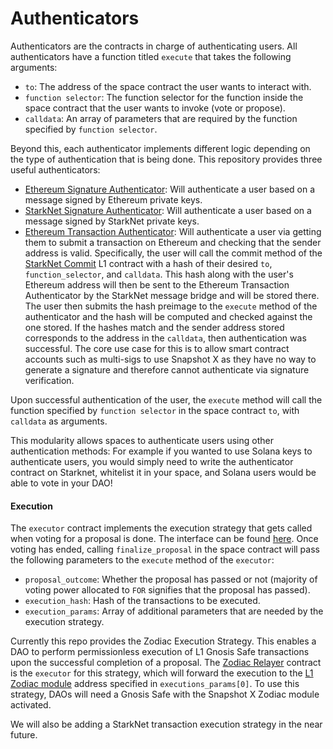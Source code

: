 # Authenticators

Authenticators are the contracts in charge of authenticating users. All authenticators have a function titled `execute` that takes the following arguments:

* `to`: The address of the space contract the user wants to interact with.
* `function selector`: The function selector for the function inside the space contract that the user wants to invoke (vote or propose).
* `calldata`: An array of parameters that are required by the function specified by `function selector`.

Beyond this, each authenticator implements different logic depending on the type of authentication that is being done. This repository provides three useful authenticators:

* [Ethereum Signature Authenticator](https://github.com/snapshot-labs/sx-core/blob/develop/contracts/starknet/authenticator/ethereum.cairo): Will authenticate a user based on a message signed by Ethereum private keys.
* [StarkNet Signature Authenticator](https://github.com/snapshot-labs/sx-core/blob/develop/contracts/starknet/authenticator/starknet.cairo): Will authenticate a user based on a message signed by StarkNet private keys.
* [Ethereum Transaction Authenticator](https://github.com/snapshot-labs/sx-core/blob/develop/contracts/starknet/authenticator/l1\_tx.cairo): Will authenticate a user via getting them to submit a transaction on Ethereum and checking that the sender address is valid. Specifically, the user will call the commit method of the [StarkNet Commit](https://github.com/snapshot-labs/sx-core/blob/develop/contracts/ethereum/L1Interact/StarkNetCommit.sol) L1 contract with a hash of their desired `to`, `function_selector`, and `calldata`. This hash along with the user's Ethereum address will then be sent to the Ethereum Transaction Authenticator by the StarkNet message bridge and will be stored there. The user then submits the hash preimage to the `execute` method of the authenticator and the hash will be computed and checked against the one stored. If the hashes match and the sender address stored corresponds to the address in the `calldata`, then authentication was successful. The core use case for this is to allow smart contract accounts such as multi-sigs to use Snapshot X as they have no way to generate a signature and therefore cannot authenticate via signature verification.

Upon successful authentication of the user, the `execute` method will call the function specified by `function selector` in the space contract `to`, with `calldata` as arguments.

This modularity allows spaces to authenticate users using other authentication methods: For example if you wanted to use Solana keys to authenticate users, you would simply need to write the authenticator contract on Starknet, whitelist it in your space, and Solana users would be able to vote in your DAO!

#### Execution

The `executor` contract implements the execution strategy that gets called when voting for a proposal is done. The interface can be found [here](https://github.com/snapshot-labs/sx-core/blob/develop/contracts/starknet/execution/interface.cairo). Once voting has ended, calling `finalize_proposal` in the space contract will pass the following parameters to the `execute` method of the `executor`:

* `proposal_outcome`: Whether the proposal has passed or not (majority of voting power allocated to `FOR` signifies that the proposal has passed).
* `execution_hash`: Hash of the transactions to be executed.
* `execution_params`: Array of additional parameters that are needed by the execution strategy.

Currently this repo provides the Zodiac Execution Strategy. This enables a DAO to perform permissionless execution of L1 Gnosis Safe transactions upon the successful completion of a proposal. The [Zodiac Relayer](https://github.com/snapshot-labs/sx-core/blob/develop/contracts/starknet/execution/zodiac\_relayer.cairo%60) contract is the `executor` for this strategy, which will forward the execution to the [L1 Zodiac module](https://github.com/snapshot-labs/sx-core/blob/develop/contracts/ethereum/SnapshotXZodiacModule/SnapshotXL1Executor.sol) address specified in `executions_params[0]`. To use this strategy, DAOs will need a Gnosis Safe with the Snapshot X Zodiac module activated.

We will also be adding a StarkNet transaction execution strategy in the near future.

